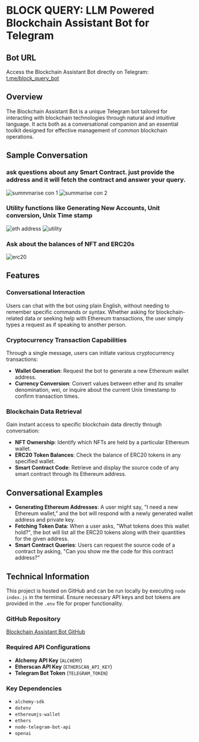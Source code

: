 # BLOCK QUERY: LLM Powered Blockchain Assistant Bot for Telegram

## Bot URL
Access the Blockchain Assistant Bot directly on Telegram: [t.me/block_query_bot](https://t.me/block_query_bot)

## Overview
The Blockchain Assistant Bot is a unique Telegram bot tailored for interacting with blockchain technologies through natural and intuitive language. It acts both as a conversational companion and an essential toolkit designed for effective management of common blockchain operations. 

## Sample Conversation
### ask questions about any Smart Contract. just provide the address and it will fetch the contract and answer your query.
![summmarise con 1](https://github.com/srv-smn/MAHa-Mini-Hackathon-2024/assets/47235134/7cc2927b-91f6-49f1-92e7-c62699005b66)
![summarise con 2](https://github.com/srv-smn/MAHa-Mini-Hackathon-2024/assets/47235134/c3ada771-1c6b-46a7-8f29-73155aeaa592)

### Utility functions like Generating New Accounts, Unit conversion, Unix Time stamp
![eth address](https://github.com/srv-smn/MAHa-Mini-Hackathon-2024/assets/47235134/a9882e05-6544-46d7-8230-0a7f9c622e4b)
![utility](https://github.com/srv-smn/MAHa-Mini-Hackathon-2024/assets/47235134/206de0f5-76a5-41f9-8fdc-cfceb7cb32be)


### Ask about the balances of NFT and ERC20s
![erc20](https://github.com/srv-smn/MAHa-Mini-Hackathon-2024/assets/47235134/0af88c11-1e8e-460f-9697-8f5be53cf1dc)

## Features

### Conversational Interaction
Users can chat with the bot using plain English, without needing to remember specific commands or syntax. Whether asking for blockchain-related data or seeking help with Ethereum transactions, the user simply types a request as if speaking to another person.

### Cryptocurrency Transaction Capabilities
Through a single message, users can initiate various cryptocurrency transactions:
- **Wallet Generation**: Request the bot to generate a new Ethereum wallet address.
- **Currency Conversion**: Convert values between ether and its smaller denomination, wei, or inquire about the current Unix timestamp to confirm transaction times.

### Blockchain Data Retrieval
Gain instant access to specific blockchain data directly through conversation:
- **NFT Ownership**: Identify which NFTs are held by a particular Ethereum wallet.
- **ERC20 Token Balances**: Check the balance of ERC20 tokens in any specified wallet.
- **Smart Contract Code**: Retrieve and display the source code of any smart contract through its Ethereum address.


## Conversational Examples
- **Generating Ethereum Addresses**: A user might say, "I need a new Ethereum wallet," and the bot will respond with a newly generated wallet address and private key.
- **Fetching Token Data**: When a user asks, "What tokens does this wallet hold?", the bot will list all the ERC20 tokens along with their quantities for the given address.
- **Smart Contract Queries**: Users can request the source code of a contract by asking, "Can you show me the code for this contract address?"



## Technical Information
This project is hosted on GitHub and can be run locally by executing `node index.js` in the terminal. Ensure necessary API keys and bot tokens are provided in the `.env` file for proper functionality.

### GitHub Repository
[Blockchain Assistant Bot GitHub](https://github.com/srv-smn/MAHa-Mini-Hackathon-2024)

### Required API Configurations
- **Alchemy API Key** (`ALCHEMY`)
- **Etherscan API Key** (`ETHERSCAN_API_KEY`)
- **Telegram Bot Token** (`TELEGRAM_TOKEN`)

### Key Dependencies
- `alchemy-sdk`
- `dotenv`
- `ethereumjs-wallet`
- `ethers`
- `node-telegram-bot-api`
- `openai`


